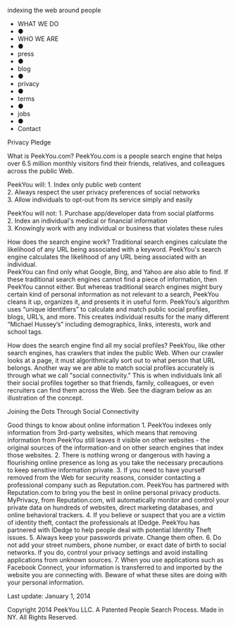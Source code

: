 indexing the web around people

*   WHAT WE DO
*   **●**
*   WHO WE ARE
*   **●**
*   press
*   **●**
*   blog
*   **●**
*   privacy
*   **●**
*   terms
*   **●**
*   jobs
*   **●**
*   Contact

Privacy Pledge

What is PeekYou.com? PeekYou.com is a people search engine that helps over 6.5 million monthly visitors find their friends, relatives, and colleagues across the public Web.

PeekYou will: 1. Index only public web content  
2\. Always respect the user privacy preferences of social networks  
3\. Allow individuals to opt-out from its service simply and easily  

PeekYou will not: 1. Purchase app/developer data from social platforms  
2\. Index an individual's medical or financial information  
3\. Knowingly work with any individual or business that violates these rules  

How does the search engine work? Traditional search engines calculate the likelihood of any URL being associated with a keyword. PeekYou's search engine calculates the likelihood of any URL being associated with an individual.  
PeekYou can find only what Google, Bing, and Yahoo are also able to find. If these traditional search engines cannot find a piece of information, then PeekYou cannot either. But whereas traditional search engines might bury certain kind of personal information as not relevant to a search, PeekYou cleans it up, organizes it, and presents it in useful form. PeekYou’s algorithm uses “unique identifiers” to calculate and match public social profiles, blogs, URL’s, and more. This creates individual results for the many different “Michael Hussey’s” including demographics, links, interests, work and school tags.

How does the search engine find all my social profiles? PeekYou, like other search engines, has crawlers that index the public Web. When our crawler looks at a page, it must algorithmically sort out to what person that URL belongs. Another way we are able to match social profiles accurately is through what we call "social connectivity." This is when individuals link all their social profiles together so that friends, family, colleagues, or even recruiters can find them across the Web. See the diagram below as an illustration of the concept.

Joining the Dots Through Social Connectivity

Good things to know about online information 1. PeekYou indexes only information from 3rd-party websites, which means that removing information from PeekYou still leaves it visible on other websites - the original sources of the information-and on other search engines that index those websites. 2\. There is nothing wrong or dangerous with having a flourishing online presence as long as you take the necessary precautions to keep sensitive information private. 3\. If you need to have yourself removed from the Web for security reasons, consider contacting a professional company such as Reputation.com. PeekYou has partnered with Reputation.com to bring you the best in online personal privacy products. MyPrivacy, from Reputation.com, will automatically monitor and control your private data on hundreds of websites, direct marketing databases, and online behavioral trackers. 4\. If you believe or suspect that you are a victim of identity theft, contact the professionals at IDedge. PeekYou has partnered with IDedge to help people deal with potential Identity Theft issues. 5\. Always keep your passwords private. Change them often. 6\. Do not add your street numbers, phone number, or exact date of birth to social networks. If you do, control your privacy settings and avoid installing applications from unknown sources. 7\. When you use applications such as Facebook Connect, your information is transferred to and imported by the website you are connecting with. Beware of what these sites are doing with your personal information.

Last update: January 1, 2014

Copyright 2014 PeekYou LLC. A Patented People Search Process. Made in NY. All Rights Reserved.